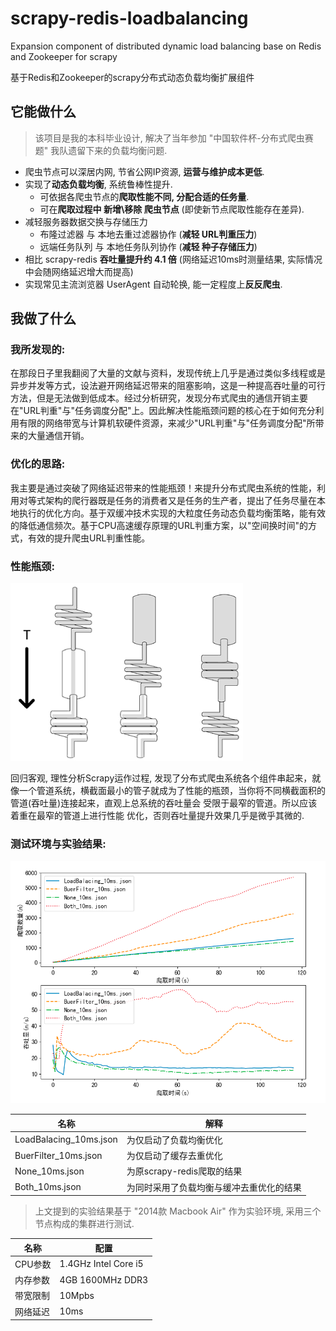 # scrapy-redis-loadbalancing
Expansion component of distributed dynamic load balancing base on Redis and Zookeeper for scrapy


基于Redis和Zookeeper的scrapy分布式动态负载均衡扩展组件


## 它能做什么
> 该项目是我的本科毕业设计, 解决了当年参加 "中国软件杯-分布式爬虫赛题" 我队遗留下来的负载均衡问题.

- 爬虫节点可以深居内网, 节省公网IP资源, **运营与维护成本更低**.
- 实现了**动态负载均衡**, 系统鲁棒性提升.
  - 可依据各爬虫节点的**爬取性能不同, 分配合适的任务量**.
  - 可在**爬取过程中 新增\移除 爬虫节点** (即使新节点爬取性能存在差异).
- 减轻服务器数据交换与存储压力
  - 布隆过滤器 与 本地去重过滤器协作 (**减轻 URL判重压力**)
  - 远端任务队列 与 本地任务队列协作 (**减轻 种子存储压力**)
- 相比 scrapy-redis **吞吐量提升约 4.1 倍** (网络延迟10ms时测量结果, 实际情况中会随网络延迟增大而提高)
- 实现常见主流浏览器 UserAgent 自动轮换, 能一定程度上**反反爬虫**.


## 我做了什么
### 我所发现的:
在那段日子里我翻阅了大量的文献与资料，发现传统上几乎是通过类似多线程或是异步并发等方式，设法避开网络延迟带来的阻塞影响，这是一种提高吞吐量的可行方法，但是无法做到低成本。经过分析研究，发现分布式爬虫的通信开销主要在"URL判重"与"任务调度分配"上。因此解决性能瓶颈问题的核心在于如何充分利用有限的网络带宽与计算机软硬件资源，来减少"URL判重"与"任务调度分配"所带来的大量通信开销。


### 优化的思路:
我主要是通过突破了网络延迟带来的性能瓶颈！来提升分布式爬虫系统的性能，利用对等式架构的爬行器既是任务的消费者又是任务的生产者，提出了任务尽量在本地执行的优化方向。基于双缓冲技术实现的大粒度任务动态负载均衡策略，能有效的降低通信频次。基于CPU高速缓存原理的URL判重方案，以"空间换时间"的方式，有效的提升爬虫URL判重性能。


### 性能瓶颈:
![](docs/img/tube.png)

回归客观, 理性分析Scrapy运作过程, 发现了分布式爬虫系统各个组件串起来，就像一个管道系统，横截面最小的管子就成为了性能的瓶颈，当你将不同横截面积的管道(吞吐量)连接起来，直观上总系统的吞吐量会 受限于最窄的管道。所以应该着重在最窄的管道上进行性能 优化，否则吞吐量提升效果几乎是微乎其微的.


### 测试环境与实验结果:
![性能测试](docs/img/bench.png)

名称 | 解释
------- | -------
LoadBalacing_10ms.json | 为仅启动了负载均衡优化
BuerFilter_10ms.json | 为仅启动了缓存去重优化
None_10ms.json | 为原scrapy-redis爬取的结果
Both_10ms.json | 为同时采用了负载均衡与缓冲去重优化的结果

> 上文提到的实验结果基于 "2014款 Macbook Air" 作为实验环境, 采用三个节点构成的集群进行测试.

名称 | 配置
-------- | --------
CPU参数 | 1.4GHz Intel Core i5
内存参数 | 4GB 1600MHz DDR3
带宽限制 | 10Mpbs
网络延迟 | 10ms